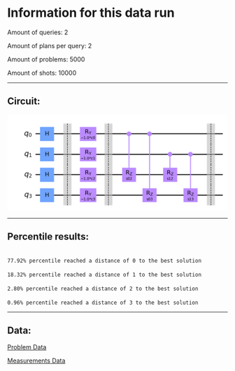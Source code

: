 # Information for this data run

Amount of queries: 2

Amount of plans per query: 2

Amount of problems: 5000

Amount of shots: 10000

<hr>

## Circuit:

![Circuit](circuit.png)

<hr>

## Percentile results:

```

77.92% percentile reached a distance of 0 to the best solution

18.32% percentile reached a distance of 1 to the best solution

2.80% percentile reached a distance of 2 to the best solution

0.96% percentile reached a distance of 3 to the best solution

```

<hr>

## Data:

[Problem Data](problems.csv)

[Measurements Data](measurements.csv)

